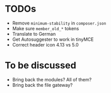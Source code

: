 # TODOs

* Remove `minimum-stability` in `composer.json`
* Make sure `member_old_*` tokens
* Translate to German
* Get Autosuggester to work in tinyMCE
* Correct header icon 4.13 vs 5.0

# To be discussed

* Bring back the modules? All of them?
* Bring back the file gateway?